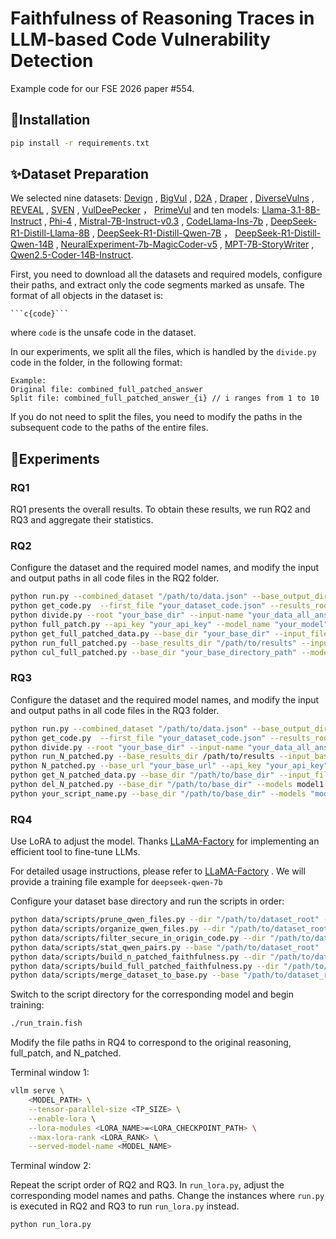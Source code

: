 # Faithfulness of Reasoning Traces in LLM-based Code Vulnerability Detection

Example code for our FSE 2026 paper #554.

## 🔰Installation

```bash
pip install -r requirements.txt
```

## ✨Dataset Preparation

We selected nine datasets:  [Devign](https://huggingface.co/datasets/DetectVul/devign) , [BigVul](https://huggingface.co/datasets/bstee615/bigvul) , [D2A](https://huggingface.co/datasets/claudios/D2A) , [Draper](https://huggingface.co/datasets/claudios/Draper) , [DiverseVulns](https://huggingface.co/datasets/NathanNeves/diversevulns) , [REVEAL](https://huggingface.co/datasets/ivne20/reveal) , [SVEN](https://huggingface.co/datasets/bstee615/sven) , [VulDeePecker](https://huggingface.co/datasets/claudios/VulDeePecker) ， [PrimeVul](https://huggingface.co/datasets/colin/PrimeVul) and ten models: [Llama-3.1-8B-Instruct](https://huggingface.co/meta-llama/Llama-3.1-8B-Instruct) , [Phi-4](https://huggingface.co/microsoft/phi-4) , [Mistral-7B-Instruct-v0.3](https://huggingface.co/mistralai/Mistral-7B-Instruct-v0.3) , [CodeLlama-Ins-7b](https://huggingface.co/AndreyRzhaksinskiy/CDS-CodeLlama-Ins-7b-E2E-20241022_baseline) , [DeepSeek-R1-Distill-Llama-8B](https://huggingface.co/deepseek-ai/DeepSeek-R1-Distill-Llama-8B) , [DeepSeek-R1-Distill-Qwen-7B](https://huggingface.co/deepseek-ai/DeepSeek-R1-Distill-Qwen-7B) ， [DeepSeek-R1-Distill-Qwen-14B](https://huggingface.co/deepseek-ai/DeepSeek-R1-Distill-Qwen-14B) , [NeuralExperiment-7b-MagicCoder-v5](https://huggingface.co/Kukedlc/NeuralExperiment-7b-MagicCoder-v5) , [MPT-7B-StoryWriter](https://huggingface.co/mosaicml/mpt-7b-storywriter) , [Qwen2.5-Coder-14B-Instruct](https://huggingface.co/Qwen/Qwen2.5-Coder-14B-Instruct).

First, you need to download all the datasets and required models, configure their paths, and extract only the code segments marked as unsafe. The format of all objects in the dataset is:

```
```c{code}```
```

where `code` is the unsafe code in the dataset.

In our experiments, we split all the files, which is handled by the `divide.py` code in the folder, in the following format:

```
Example:
Original file: combined_full_patched_answer
Split file: combined_full_patched_answer_{i} // i ranges from 1 to 10
```

If you do not need to split the files, you need to modify the paths in the subsequent code to the paths of the entire files.

## 📝Experiments

### RQ1
RQ1 presents the overall results. To obtain these results, we run RQ2 and RQ3 and aggregate their statistics.


### RQ2

Configure the dataset and the required model names, and modify the input and output paths in all code files in the RQ2 folder.

```bash
python run.py --combined_dataset "/path/to/data.json" --base_output_dir "/path/to/output"
python get_code.py  --first_file "your_dataset_code.json" --results_root "your_out_put_dir" --combined_name "your_combined_name.json" --output_name "output.json"
python divide.py --root "your_base_dir" --input-name "your_data_all_answer.json" --prefix "your_data_all_answer_" --chunk-size 1000
python full_patch.py --api_key "your_api_key" --model_name "your_model" --base_url "https://your.api.url/" --input_file "your_input_file.json" --output_file "your_output_file.json"
python get_full_patched_data.py --base_dir "your_base_dir" --input_filename "your_input_filename.json" --output_filename "your_out_put_filename.json"
python run_full_patched.py --base_results_dir "/path/to/results" --input_basename "your_full_patched.json" --output_basename "your_output_basename.json" 
python cul_full_patched.py --base_dir "your_base_directory_path" --models model1 model2... --file_prefix "your_full_patched_answer"
```

### RQ3

Configure the dataset and the required model names, and modify the input and output paths in all code files in the RQ3 folder.

```bash
python run.py --combined_dataset "/path/to/data.json" --base_output_dir "/path/to/output"
python get_code.py  --first_file "your_dataset_code.json" --results_root "your_out_put_dir" --combined_name "your_combined_name.json" --output_name "output.json"
python divide.py --root "your_base_dir" --input-name "your_data_all_answer.json" --prefix "your_data_all_answer_" --chunk-size 1000
python run_N_patched.py --base_results_dir /path/to/results --input_basename your_full_patched_file_name.json --output_basename your_output_filename.json
python N_patched.py --base_url "your_base_url" --api_key "your_api_key" --model "your_model" --input_file "your_first_file_name.json" --output_file "your_output_filename.json"
python get_N_patched_data.py --base_dir "/path/to/base_dir" --input_filename "your_N_patched_file_name.json" --output_filename "your_output_file_name.json"
python del_N_patched.py --base_dir "/path/to/base_dir" --models model1 model2 --code_name "your_N_patched_code_{i}.json" --answer_name "your_N_patched_answer_{i}.json"
python your_script_name.py --base_dir "/path/to/base_dir" --models "model1" "model2"....
```

### RQ4

Use LoRA to adjust the model. Thanks [LLaMA-Factory](https://github.com/hiyouga/LLaMA-Factory) for implementing an efficient tool to fine-tune LLMs.

For detailed usage instructions, please refer to  [LLaMA-Factory](https://github.com/hiyouga/LLaMA-Factory) . We will provide a training file example for `deepseek-qwen-7b`

Configure your dataset base directory and run the scripts in order:

```bash
python data/scripts/prune_qwen_files.py --dir "/path/to/dataset_root" --apply
python data/scripts/organize_qwen_files.py --dir "/path/to/dataset_root" --apply
python data/scripts/filter_secure_in_origin_code.py --dir "/path/to/dataset_root/full_patched" --apply
python data/scripts/stat_qwen_pairs.py --base "/path/to/dataset_root"
python data/scripts/build_n_patched_faithfulness.py --dir "/path/to/dataset_root/N_patched" --out "/path/to/dataset_root/result/N_patched.json" --pretty
python data/scripts/build_full_patched_faithfulness.py --dir "/path/to/dataset_root/full_patched" --out "/path/to/dataset_root/result/full_patched.json" --pretty
python data/scripts/merge_dataset_to_base.py --base "/path/to/dataset_root/result" --out "/path/to/dataset_root/data_base.json" --pretty
```

Switch to the script directory for the corresponding model and begin training:

```bash
./run_train.fish
```

Modify the file paths in RQ4 to correspond to the original reasoning, full_patch, and N_patched.

Terminal window 1:

```bash
vllm serve \
    <MODEL_PATH> \
    --tensor-parallel-size <TP_SIZE> \
    --enable-lora \
    --lora-modules <LORA_NAME>=<LORA_CHECKPOINT_PATH> \
    --max-lora-rank <LORA_RANK> \
    --served-model-name <MODEL_NAME>
```

Terminal window 2:

Repeat the script order of RQ2 and RQ3. In `run_lora.py`, adjust the corresponding model names and paths. Change the instances where `run.py` is executed in RQ2 and RQ3 to run `run_lora.py` instead.

```bash
python run_lora.py
```
